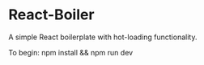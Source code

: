 # React-Boiler

A simple React boilerplate with hot-loading functionality.

To begin:
npm install && npm run dev
